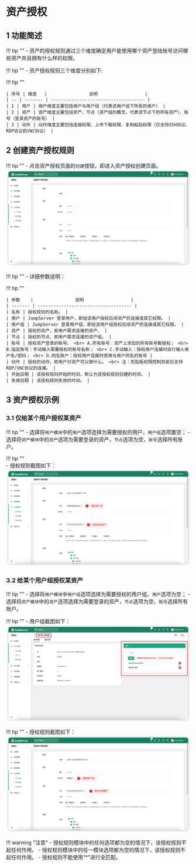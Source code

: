 # 资产授权
## 1 功能简述
!!! tip ""
    - 资产的授权规则通过三个维度确定用户能使用哪个资产登陆账号访问哪些资产并且拥有什么样的权限。

!!! tip ""
    - 资产授权规则三个维度分别如下:

!!! tip ""

    | 序号 | 维度   |                说明                  |
    | -- | ------- | ------------------------------------ |
    | 1 | 用户 | 用户维度主要包括用户与用户组（代表该用户组下所有的用户） |
    | 2 | 资产 | 资产维度主要包括资产、节点（资产组的概念，代表该节点下的所有资产）、账号（登录资产的账号） |
    | 3 | 动作 | 动作维度主要包括连接权限、上传下载权限、复制粘贴权限（仅支持SSH协议、RDP协议和VNC协议） |

## 2 创建资产授权规则
!!! tip ""
    - 点击资产授权页面的`创建`按钮，即进入资产授权创建页面。
![asset_authorization01](../../../img/asset_anthorization01.png)


!!! tip ""
    - 详细参数说明：

!!! tip ""

    | 参数    |                说明                  |
    | ------- | ------------------------------------ |
    | 名称 | 授权规则的名称。 |
    | 用户 | JumpServer 登录用户，即给该用户授权后续资产的连接或其它权限。 |
    | 用户组 | JumpServer 登录用户组，即给该用户组授权后续资产的连接或其它权限。 |
    | 资产 | 授权的资产，即用户需求连接的资产。 |
    | 节点 | 授权的节点，即用户需求连接的资产组。 |
    | 账号 | 授权资产登录的账号。 <br> A.所有账号：资产上添加的所有账号都授权； <br> B.指定账号：手动输入需要授权的账号名称； <br> C.手动输入：授权用户连接时自行输入用户名/密码； <br> D.同名账户：授权用户连接时使用与用户同名的账号 |
    | 动作 | 授权的动作，即用户对资产可以做什么。 <br> 注：剪贴板权限控制目前仅支持RDP/VNC协议的连接。 |
    | 开始日期 | 该授权规则开始的时间，默认为该授权规则创建的时间。 |
    | 失效日期 | 该授权规则失效的时间。 |

## 3 资产授权示例
### 3.1 仅给某个用户授权某资产
!!! tip ""
    - 选择将`用户模块`中的`用户`选项选择为需要授权的用户，`用户组`选项置空；
    - 选择将`资产模块`中的`资产`选项为需要登录的资产，`节点`选项为空，`账号`选择所有账户。

!!! tip ""  
    - 授权规则截图如下：
![asset_authorization02](../../../img/asset_anthorization02.png)

### 3.2 给某个用户组授权某资产
!!! tip ""
    - 选择将`用户模块`中`用户组`选项选择为需要授权的用户组，`用户`选项为空；
    - 选择将`资产模块`中的`资产`选项选择为需要登录的资产，`节点`选项为空，`账号`选择所有账户。

!!! tip ""
    - 用户组截图如下：
![asset_authorization03](../../../img/asset_anthorization03.png)

!!! tip ""
    - 授权规则截图如下：
![asset_authorization04](../../../img/asset_anthorization04.png)

!!! warning "注意"
    - 授权规则模块中的任何选项都为空的情况下，该授权规则不起任何作用。 
    - 授权规则模块中的任一模块选项都为空的情况下，该授权规则不起任何作用。 
    - 授权规则不能使用“*”进行全匹配。

